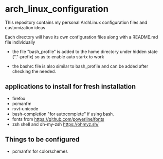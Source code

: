 # arch_linux_configuration
This repository contains my personal ArchLinux configuration files and customization ideas

Each directory will have its own configuration files along with a README.md file individually

* the file "bash_profile" is added to the home directory under hidden state ("."-prefix) so as to enable auto startx to work

* the bashrc file is also similar to bash_profile and can be added after checking the needed.

## applications to install for fresh installation
* firefox
* pcmanfm
* rxvt-unicode
* bash-completion "for autocomplete" if using bash.
* fonts from https://github.com/powerline/fonts
* zsh shell and oh-my-zsh https://ohmyz.sh/

## Things to be configured
* pcmanfm for colorschemes
